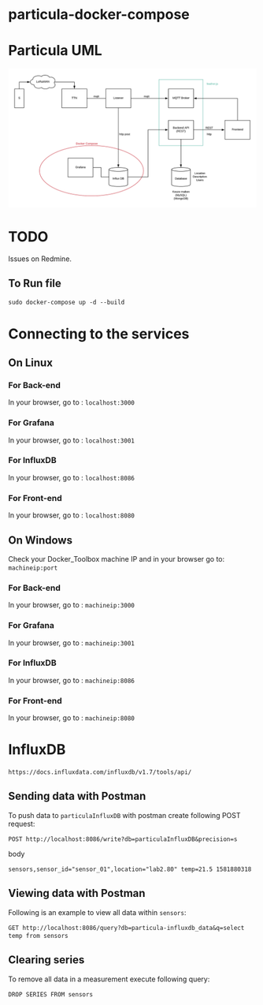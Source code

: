 # particula-docker-compose

# Particula UML

![](images/uml-project.png)

# TODO 

Issues on Redmine.

## To Run file
```
sudo docker-compose up -d --build
```

# Connecting to the services

## On Linux

### For Back-end
In your browser, go to : `localhost:3000`

### For Grafana
In your browser, go to : `localhost:3001`

### For InfluxDB
In your browser, go to : `localhost:8086`

### For Front-end
In your browser, go to : `localhost:8080`


## On Windows

Check your Docker_Toolbox machine IP and in your browser go to: `machineip:port`

### For Back-end
In your browser, go to : `machineip:3000`

### For Grafana
In your browser, go to : `machineip:3001`

### For InfluxDB
In your browser, go to : `machineip:8086`

### For Front-end
In your browser, go to : `machineip:8080`

# InfluxDB

`https://docs.influxdata.com/influxdb/v1.7/tools/api/`

## Sending data with Postman

To push data to `particulaInfluxDB` with postman create following POST request:

```
POST http://localhost:8086/write?db=particulaInfluxDB&precision=s
```

body

```
sensors,sensor_id="sensor_01",location="lab2.80" temp=21.5 1581880318
```

## Viewing data with Postman

Following is an example to view all data within `sensors`:

```
GET http://localhost:8086/query?db=particula-influxdb_data&q=select temp from sensors
```

## Clearing series
To remove all data in a measurement execute following query:
```
DROP SERIES FROM sensors
```
